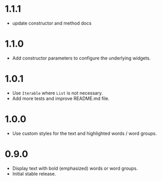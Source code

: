 # 1.1.1

* update constructor and method docs

# 1.1.0

* Add constructor parameters to configure the underlying widgets.

# 1.0.1

* Use `Iterable` where `List` is not necessary.
* Add more tests and improve README.md file.

# 1.0.0

* Use custom styles for the text and highlighted words / word groups.

# 0.9.0

* Display text with bold (emphasized) words or word groups.
* Initial stable release.